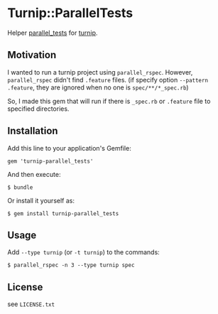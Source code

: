# Turnip::ParallelTests

Helper [parallel_tests](https://github.com/grosser/parallel_tests) for [turnip](https://github.com/jnicklas/turnip).

## Motivation

I wanted to run a turnip project using `parallel_rspec`.
However, `parallel_rspec` didn't find `.feature` files. (if specify option `--pattern .feature`, they are ignored when no one is `spec/**/*_spec.rb`)

So, I made this gem that will run if there is `_spec.rb` or `.feature` file to specified directories.

## Installation

Add this line to your application's Gemfile:

    gem 'turnip-parallel_tests'

And then execute:

    $ bundle

Or install it yourself as:

    $ gem install turnip-parallel_tests

## Usage

Add `--type turnip` (or `-t turnip`) to the commands:

    $ parallel_rspec -n 3 --type turnip spec

## License

see `LICENSE.txt`
